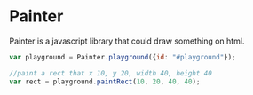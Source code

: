 Painter
=======

Painter is a javascript library that could draw something on html.

```javascript
var playground = Painter.playground({id: "#playground"});

//paint a rect that x 10, y 20, width 40, height 40
var rect = playground.paintRect(10, 20, 40, 40);
```
